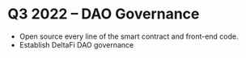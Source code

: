 # Q3 2022 – DAO Governance

* Open source every line of the smart contract and front-end code. &#x20;
* Establish DeltaFi DAO governance&#x20;
